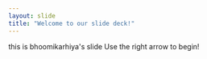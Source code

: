 ```yaml
---
layout: slide
title: "Welcome to our slide deck!"
---
```

this is bhoomikarhiya's slide
Use the right arrow to begin!
